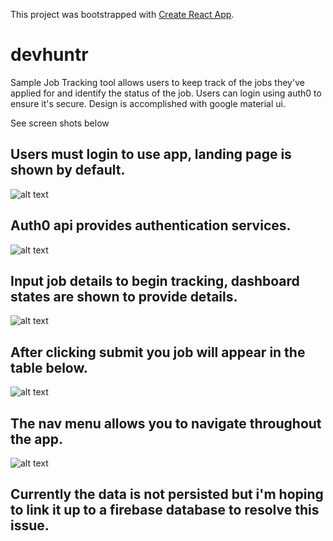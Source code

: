 This project was bootstrapped with [Create React App](https://github.com/facebookincubator/create-react-app).

# devhuntr
Sample Job Tracking tool allows users to keep track of the jobs they've applied for and identify the status of the job. Users can login using auth0 to ensure it's secure. Design is accomplished with google material ui.

See screen shots below

## Users must login to use app, landing page is shown by default.
![alt text](https://user-images.githubusercontent.com/20272116/28486990-598779d2-6e4e-11e7-98ff-57480ea871c2.png)

## Auth0 api provides authentication services.
![alt text](https://user-images.githubusercontent.com/20272116/28486993-5c252464-6e4e-11e7-8744-11e4c7715165.png)

## Input job details to begin tracking, dashboard states are shown to provide details.
![alt text](https://user-images.githubusercontent.com/20272116/28486995-5e8dae6a-6e4e-11e7-99c2-a1e6989f4b5a.png)

## After clicking submit you job will appear in the table below.
![alt text](https://user-images.githubusercontent.com/20272116/28486997-60c7bd56-6e4e-11e7-85dd-59962d340f4a.png)

## The nav menu allows you to navigate throughout the app.
![alt text](https://user-images.githubusercontent.com/20272116/28487005-9421a5e0-6e4e-11e7-9e29-efa5b2fee2ef.png)

## Currently the data is not persisted but i'm hoping to link it up to a firebase database to resolve this issue.
